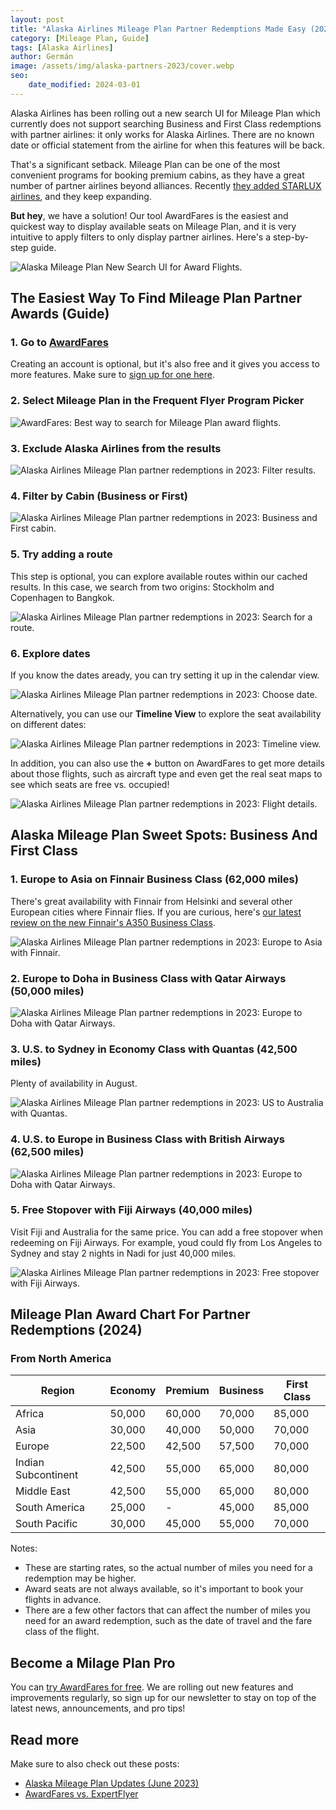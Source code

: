 ```yaml
---
layout: post
title: "Alaska Airlines Mileage Plan Partner Redemptions Made Easy (2024)"
category: [Mileage Plan, Guide]
tags: [Alaska Airlines]
author: Germán
image: /assets/img/alaska-partners-2023/cover.webp
seo:
    date_modified: 2024-03-01
---
```


Alaska Airlines has been rolling out a new search UI for Mileage Plan which currently does not support searching Business and First Class redemptions with partner airlines: it only works for Alaska Airlines. There are no known date or official statement from the airline for when this features will be back.

That's a significant setback. Mileage Plan can be one of the most convenient programs for booking premium cabins, as they have a great number of partner airlines beyond alliances. Recently [they added STARLUX airlines](https://blog.awardfares.com/alaska-mileageplan-updates-june-2023/), and they keep expanding.

**But hey**, we have a solution! Our tool AwardFares is the easiest and quickest way to display available seats on Mileage Plan, and it is very intuitive to apply filters to only display partner airlines. Here's a step-by-step guide.

<img src="/assets/img/alaska-partners-2023/new-ui.webp" alt="Alaska Mileage Plan New Search UI for Award Flights." />

## The Easiest Way To Find Mileage Plan Partner Awards (Guide)

### 1. Go to [AwardFares](https://awardfares.com/signup)

Creating an account is optional, but it's also free and it gives you access to more features. Make sure to [sign up for one here](https://awardfares.com/signup).

### 2. Select Mileage Plan in the Frequent Flyer Program Picker

<img src="/assets/img/alaska-partners-2023/select-ffp.webp" alt="AwardFares: Best way to search for Mileage Plan award flights." />

### 3. Exclude Alaska Airlines from the results

<img src="/assets/img/alaska-partners-2023/exclude-alaska.webp" alt="Alaska Airlines Mileage Plan partner redemptions in 2023: Filter results." />

### 4. Filter by Cabin (Business or First)

<img src="/assets/img/alaska-partners-2023/filter-cabin.webp" alt="Alaska Airlines Mileage Plan partner redemptions in 2023: Business and First cabin." />

### 5. Try adding a route

This step is optional, you can explore available routes within our cached results. In this case, we search from two origins: Stockholm and Copenhagen to Bangkok.

<img src="/assets/img/alaska-partners-2023/route.webp" alt="Alaska Airlines Mileage Plan partner redemptions in 2023: Search for a route." />

### 6. Explore dates

If you know the dates aready, you can try setting it up in the calendar view.

<img src="/assets/img/alaska-partners-2023/date.webp" alt="Alaska Airlines Mileage Plan partner redemptions in 2023: Choose date." />

Alternatively, you can use our **Timeline View** to explore the seat availability on different dates:

<img src="/assets/img/alaska-partners-2023/timeline.webp" alt="Alaska Airlines Mileage Plan partner redemptions in 2023: Timeline view." />

In addition, you can also use the **+** button on AwardFares to get more details about those flights, such as aircraft type and even get the real seat maps to see which seats are free vs. occupied!

<img src="/assets/img/alaska-partners-2023/flight-details.webp" alt="Alaska Airlines Mileage Plan partner redemptions in 2023: Flight details." />

## Alaska Mileage Plan Sweet Spots: Business And First Class

### 1. Europe to Asia on Finnair Business Class (62,000 miles)

There's great availability with Finnair from Helsinki and several other European cities where Finnair flies. If you are curious, here's [our latest review on the new Finnair's A350 Business Class](https://blog.awardfares.com/finnair-hel-hnd-business/).

<img src="/assets/img/alaska-partners-2023/europe-asia-finnair.webp" alt="Alaska Airlines Mileage Plan partner redemptions in 2023: Europe to Asia with Finnair." />

### 2. Europe to Doha in Business Class with Qatar Airways (50,000 miles)

<img src="/assets/img/alaska-partners-2023/europe-doh-qatar.webp" alt="Alaska Airlines Mileage Plan partner redemptions in 2023: Europe to Doha with Qatar Airways." />

### 3. U.S. to Sydney in Economy Class with Quantas (42,500 miles)

Plenty of availability in August.

<img src="/assets/img/alaska-partners-2023/lax-syd.webp" alt="Alaska Airlines Mileage Plan partner redemptions in 2023: US to Australia with Quantas." />

### 4. U.S. to Europe in Business Class with British Airways (62,500 miles)

<img src="/assets/img/alaska-partners-2023/us-eu-british.webp" alt="Alaska Airlines Mileage Plan partner redemptions in 2023: Europe to Doha with Qatar Airways." />

### 5. Free Stopover with Fiji Airways (40,000 miles)

Visit Fiji and Australia for the same price. You can add a free stopover when redeeming on Fiji Airways. For example, youd could fly from Los Angeles to Sydney and stay 2 nights in Nadi for just 40,000 miles.

<img src="/assets/img/alaska-partners-2023/lax-syd-fiji.webp" alt="Alaska Airlines Mileage Plan partner redemptions in 2023: Free stopover with Fiji Airways." />

## Mileage Plan Award Chart For Partner Redemptions (2024)

### From North America

| Region             | Economy | Premium | Business | First Class |
|--------------------|---------|---------|----------|-------------|
| Africa             | 50,000  | 60,000  | 70,000   | 85,000      |
| Asia               | 30,000  | 40,000  | 50,000   | 70,000      |
| Europe             | 22,500  | 42,500  | 57,500   | 70,000      |
| Indian Subcontinent| 42,500  | 55,000  | 65,000   | 80,000      |
| Middle East        | 42,500  | 55,000  | 65,000   | 80,000      |
| South America      | 25,000  | -       | 45,000   | 85,000      |
| South Pacific      | 30,000  | 45,000  | 55,000   | 70,000      |

Notes:

* These are starting rates, so the actual number of miles you need for a redemption may be higher.
* Award seats are not always available, so it's important to book your flights in advance.
* There are a few other factors that can affect the number of miles you need for an award redemption, such as the date of travel and the fare class of the flight.

## Become a Milage Plan Pro

You can [try AwardFares for free](https://awardfares.com/). We are rolling out new features and improvements regularly, so sign up for our newsletter to stay on top of the latest news, announcements, and pro tips!

## Read more

Make sure to also check out these posts:

- [Alaska Mileage Plan Updates (June 2023)](https://blog.awardfares.com/alaska-mileageplan-updates-june-2023/)
- [AwardFares vs. ExpertFlyer](https://blog.awardfares.com/awardfares-vs-expertflyer/)